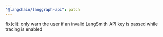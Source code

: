 ```yaml
---
"@langchain/langgraph-api": patch
---
```


fix(cli): only warn the user if an invalid LangSmith API key is passed while tracing is enabled

